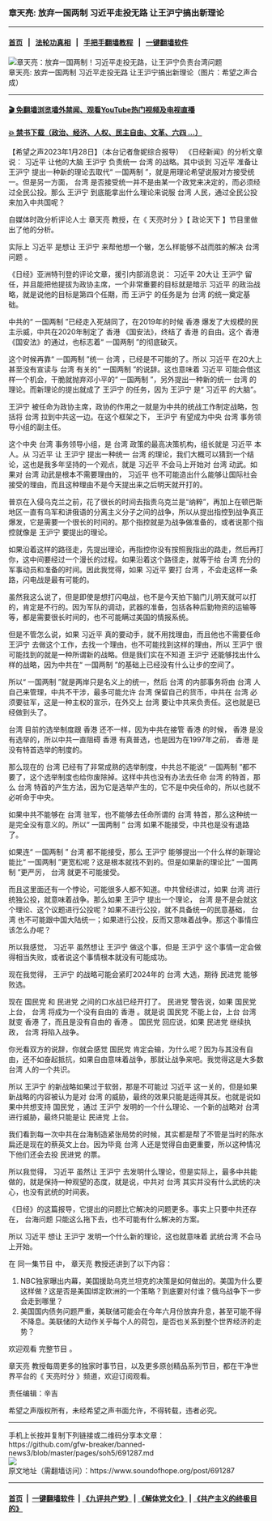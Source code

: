 ### 章天亮: 放弃一国两制 习近平走投无路 让王沪宁搞出新理论
------------------------

#### [首页](https://github.com/gfw-breaker/banned-news3/blob/master/README.md) &nbsp;&nbsp;|&nbsp;&nbsp; [法轮功真相](https://github.com/begood0513/basic/blob/master/README.md)  &nbsp;&nbsp;|&nbsp;&nbsp; [手把手翻墙教程](https://github.com/gfw-breaker/guides/wiki)  &nbsp;&nbsp;|&nbsp;&nbsp; [一键翻墙软件](https://github.com/gfw-breaker/nogfw/blob/master/README.md)  



<div><img alt="章天亮：放弃一国两制！习近平走投无路，让王沪宁负责台湾问题" src="https://img.soundofhope.org/2023-01/1674928279921.jpg"/>
<br/><figcaption class="caption">
 章天亮: 放弃一国两制 习近平走投无路 让王沪宁搞出新理论（图片：希望之声合成）
</figcaption></div><hr/>

#### [ 🎬  免翻墙浏览墙外禁闻、观看YouTube热门视频及电视直播](https://github.com/gfw-breaker/HelloWorld)

#### [ 💥  禁书下载（政治、经济、人权、民主自由、文革、六四 ...）](https://github.com/gfw-breaker/books/blob/master/README.md)

<div><div class="Content__Wrapper sc-1bvya0-0 elmmKw article_body" itemprop="articleBody">
 <div id="post_place_1">
 </div>
 <p class="meta-top">
  <span class="meta">
   【希望之声2023年1月28日】（本台记者詹妮综合报导）
  </span>
  《日经新闻》的分析文章说：
  <ok href="/term/1063">
   习近平
  </ok>
  让他的大脑
  <ok href="/term/2540">
   王沪宁
  </ok>
  负责统一
  <ok href="/term/551150">
   台湾
  </ok>
  的战略。其中谈到
  <ok href="/term/1063">
   习近平
  </ok>
  准备让
  <ok href="/term/2540">
   王沪宁
  </ok>
  提出一种新的理论去取代“
  <ok href="/term/1658">
   一国两制
  </ok>
  ”，就是用理论希望说服对方接受统一。但是另一方面，
  <ok href="/term/551150">
   台湾
  </ok>
  是否接受统一并不是由某一个政党来决定的，而必须经过全民公投。那么
  <ok href="/term/2540">
   王沪宁
  </ok>
  到底能拿出什么理论来说服
  <ok href="/term/551150">
   台湾
  </ok>
  人民，通过全民公投来加入中共国呢？
 </p>
 <p>
  自媒体时政分析评论人士
  <ok href="/term/974">
   章天亮
  </ok>
  教授，在《
  <ok href="/term/8908">
   天亮时分
  </ok>
  》【
  <ok href="/term/8909">
   政论天下
  </ok>
  】节目里做出了他的分析。
 </p>
 <p>
  实际上
  <ok href="/term/1063">
   习近平
  </ok>
  是想让
  <ok href="/term/2540">
   王沪宁
  </ok>
  来帮他想一个辙，怎么样能够不战而胜的解决
  <ok href="/term/633336">
   台湾问题
  </ok>
  。
 </p>
 <p>
  《日经》亚洲特刊登的评论文章，援引内部消息说：
  <ok href="/term/1063">
   习近平
  </ok>
  20大让
  <ok href="/term/2540">
   王沪宁
  </ok>
  留任，并且能把他提拔为政协主席，一个非常重要的目标就是暗示
  <ok href="/term/1063">
   习近平
  </ok>
  的政治战略，就是说他的目标是第四个任期，而
  <ok href="/term/2540">
   王沪宁
  </ok>
  的任务是为
  <ok href="/term/551150">
   台湾
  </ok>
  的统一奠定基础。
 </p>
 <p>
  中共的“
  <ok href="/term/1658">
   一国两制
  </ok>
  ”已经走入死胡同了，在2019年的时候
  <ok href="/term/1043">
   香港
  </ok>
  爆发了大规模的民主示威，中共在2020年制定了
  <ok href="/term/1043">
   香港
  </ok>
  《国安法》，终结了
  <ok href="/term/1043">
   香港
  </ok>
  的自由。这个
  <ok href="/term/1043">
   香港
  </ok>
  《国安法》的通过，也标志着“
  <ok href="/term/1658">
   一国两制
  </ok>
  ”的彻底破灭。
 </p>
 <p>
  这个时候再靠“
  <ok href="/term/1658">
   一国两制
  </ok>
  ”统一
  <ok href="/term/551150">
   台湾
  </ok>
  ，已经是不可能的了。所以
  <ok href="/term/1063">
   习近平
  </ok>
  在20大上甚至没有宣读与
  <ok href="/term/551150">
   台湾
  </ok>
  有关的“
  <ok href="/term/1658">
   一国两制
  </ok>
  ”的说辞。这也意味着
  <ok href="/term/1063">
   习近平
  </ok>
  可能会借这样一个机会，干脆就抛弃邓小平的“
  <ok href="/term/1658">
   一国两制
  </ok>
  ”，另外提出一种新的统一
  <ok href="/term/551150">
   台湾
  </ok>
  的理论。而新理论的提出就成了
  <ok href="/term/2540">
   王沪宁
  </ok>
  的任务，因为
  <ok href="/term/2540">
   王沪宁
  </ok>
  是“
  <ok href="/term/1063">
   习近平
  </ok>
  的大脑”。
 </p>
 <p>
  <ok href="/term/2540">
   王沪宁
  </ok>
  被任命为政协主席，政协的作用之一就是为中共的统战工作制定战略，包括将
  <ok href="/term/551150">
   台湾
  </ok>
  拉到中共这一边。在这个框架之下，
  <ok href="/term/2540">
   王沪宁
  </ok>
  有望成为中央
  <ok href="/term/551150">
   台湾
  </ok>
  事务领导小组的副主任。
 </p>
 <p>
  这个中央
  <ok href="/term/551150">
   台湾
  </ok>
  事务领导小组，是
  <ok href="/term/551150">
   台湾
  </ok>
  政策的最高决策机构，组长就是
  <ok href="/term/1063">
   习近平
  </ok>
  本人。从
  <ok href="/term/1063">
   习近平
  </ok>
  让
  <ok href="/term/2540">
   王沪宁
  </ok>
  提出一种统一
  <ok href="/term/551150">
   台湾
  </ok>
  的理论，我们大概可以猜到一个结论，这也是我多年坚持的一个观点，就是
  <ok href="/term/1063">
   习近平
  </ok>
  不会马上开始对
  <ok href="/term/551150">
   台湾
  </ok>
  动武。如果对
  <ok href="/term/551150">
   台湾
  </ok>
  动武是根本不需要理由的，
  <ok href="/term/1063">
   习近平
  </ok>
  也不可能造出什么能够让国际社会接受的理由，而且这种理由不是今天提出来之后明天就开打的。
 </p>
 <p>
  普京在入侵乌克兰之前，花了很长的时间去指责乌克兰是“纳粹”，再加上在顿巴斯地区一直有乌军和讲俄语的分离主义分子之间的战争，所以从提出指控到战争真正爆发，它是需要一个很长的时间的。那个指控就是为战争做准备的，或者说那个指控就像是
  <ok href="/term/2540">
   王沪宁
  </ok>
  要提出的理论。
 </p>
 <p>
  如果沿着这样的路径走，先提出理论，再指控你没有按照我指出的路走，然后再打你，这中间要经过一个漫长的过程。如果沿着这个路径走，就等于给
  <ok href="/term/551150">
   台湾
  </ok>
  充分的军事动员和准备的时间。因此我觉得，如果
  <ok href="/term/1063">
   习近平
  </ok>
  要打
  <ok href="/term/551150">
   台湾
  </ok>
  ，不会走这样一条路，闪电战是最有可能的。
 </p>
 <p>
  虽然我这么说了，但是即使是想打闪电战，也不是今天拍下脑门儿明天就可以打的，肯定是不行的。因为军队的调动，武器的准备，包括各种后勤物资的运输等等，都是需要很长时间的，也不可能瞒过美国的情报系统。
 </p>
 <p>
  但是不管怎么说，如果
  <ok href="/term/1063">
   习近平
  </ok>
  真的要动手，就不用找理由，而且他也不需要任命
  <ok href="/term/2540">
   王沪宁
  </ok>
  去做这个工作，去找一个理由，也不可能找到这样的理由，所以
  <ok href="/term/2540">
   王沪宁
  </ok>
  很可能找到的就是一种所谓新的战略。但是我们实在不知道
  <ok href="/term/2540">
   王沪宁
  </ok>
  还能够找出什么样的战略，因为中共在“
  <ok href="/term/1658">
   一国两制
  </ok>
  ”的基础上已经没有什么让步的空间了。
 </p>
 <p>
  所以“
  <ok href="/term/1658">
   一国两制
  </ok>
  ”就是两岸只是名义上的统一，然后
  <ok href="/term/551150">
   台湾
  </ok>
  的内部事务将由
  <ok href="/term/551150">
   台湾
  </ok>
  人自己来管理，中共不干涉，最多可能允许
  <ok href="/term/551150">
   台湾
  </ok>
  保留自己的货币，中共在
  <ok href="/term/551150">
   台湾
  </ok>
  必须要驻军，这是一种主权的宣示，在外交上
  <ok href="/term/551150">
   台湾
  </ok>
  要让中共来负责任。这也就是已经做到头了。
 </p>
 <p>
  <ok href="/term/551150">
   台湾
  </ok>
  目前的选举制度跟
  <ok href="/term/1043">
   香港
  </ok>
  还不一样，因为中共在接管
  <ok href="/term/1043">
   香港
  </ok>
  的时候，
  <ok href="/term/1043">
   香港
  </ok>
  是没有选举的，所以中共一直阻碍
  <ok href="/term/1043">
   香港
  </ok>
  有真普选，也是因为在1997年之前，
  <ok href="/term/1043">
   香港
  </ok>
  是没有特首选举的制度的。
 </p>
 <p>
  那么现在的
  <ok href="/term/551150">
   台湾
  </ok>
  已经有了非常成熟的选举制度，中共总不能说“
  <ok href="/term/1658">
   一国两制
  </ok>
  ”都不要了，这个选举制度也给你废除掉。这样中共也没有办法去任命
  <ok href="/term/551150">
   台湾
  </ok>
  的特首，那么
  <ok href="/term/551150">
   台湾
  </ok>
  特首的产生方法，因为它是选举产生的，它不是中央任命的，所以也就不必听命于中央。
 </p>
 <p>
  如果中共不能够在
  <ok href="/term/551150">
   台湾
  </ok>
  驻军，也不能够去任命所谓的
  <ok href="/term/551150">
   台湾
  </ok>
  特首，那么这种统一是完全没有意义的。所以“
  <ok href="/term/1658">
   一国两制
  </ok>
  ”
  <ok href="/term/551150">
   台湾
  </ok>
  如果不能接受，中共也是没有退路了。
 </p>
 <p>
  如果连“
  <ok href="/term/1658">
   一国两制
  </ok>
  ”
  <ok href="/term/551150">
   台湾
  </ok>
  都不能接受，那么
  <ok href="/term/2540">
   王沪宁
  </ok>
  能够提出一个什么样的新理论能比“
  <ok href="/term/1658">
   一国两制
  </ok>
  ”更宽松呢？这是根本就找不到的。但是如果新的理论比“
  <ok href="/term/1658">
   一国两制
  </ok>
  ”更严厉，
  <ok href="/term/551150">
   台湾
  </ok>
  就更不可能接受。
 </p>
 <p>
  而且这里面还有一个悖论，可能很多人都不知道。中共曾经讲过，如果
  <ok href="/term/551150">
   台湾
  </ok>
  进行统独公投，就意味着战争。那么如果
  <ok href="/term/2540">
   王沪宁
  </ok>
  提出一个理论，
  <ok href="/term/551150">
   台湾
  </ok>
  是不是会就这个理论、这个议题进行公投呢？如果不进行公投，就不具备统一的民意基础，
  <ok href="/term/551150">
   台湾
  </ok>
  也不可能跟中国大陆统一；如果进行公投，反而又意味着战争。那这个事情应该怎么办呢？
 </p>
 <p>
  所以我感觉，
  <ok href="/term/1063">
   习近平
  </ok>
  虽然想让
  <ok href="/term/2540">
   王沪宁
  </ok>
  做这个事，但是
  <ok href="/term/2540">
   王沪宁
  </ok>
  这个事情一定会做得相当失败，或者说这个事情根本就没有可能成功。
 </p>
 <p>
  现在我觉得，
  <ok href="/term/2540">
   王沪宁
  </ok>
  的战略可能会紧盯2024年的
  <ok href="/term/551150">
   台湾
  </ok>
  大选，期待
  <ok href="/term/11415">
   民进党
  </ok>
  能够败选。
 </p>
 <p>
  现在
  <ok href="/term/13347">
   国民党
  </ok>
  和
  <ok href="/term/11415">
   民进党
  </ok>
  之间的口水战已经开打了。
  <ok href="/term/11415">
   民进党
  </ok>
  警告说，如果
  <ok href="/term/13347">
   国民党
  </ok>
  上台，
  <ok href="/term/551150">
   台湾
  </ok>
  将成为一个没有自由的
  <ok href="/term/1043">
   香港
  </ok>
  。就是说
  <ok href="/term/13347">
   国民党
  </ok>
  不能上台，上台
  <ok href="/term/551150">
   台湾
  </ok>
  就变
  <ok href="/term/1043">
   香港
  </ok>
  了，而且是没有自由的
  <ok href="/term/1043">
   香港
  </ok>
  。
  <ok href="/term/13347">
   国民党
  </ok>
  回应说，如果
  <ok href="/term/11415">
   民进党
  </ok>
  继续执政，
  <ok href="/term/551150">
   台湾
  </ok>
  将陷入战争。
 </p>
 <p>
  你光看双方的说辞，你就会感觉
  <ok href="/term/13347">
   国民党
  </ok>
  肯定会输，为什么呢？因为与其没有自由，还不如奋起抵抗，如果自由意味着战争，那就让战争来吧。我觉得这是大多数
  <ok href="/term/551150">
   台湾
  </ok>
  人的一个共识。
 </p>
 <p>
  所以
  <ok href="/term/2540">
   王沪宁
  </ok>
  的新战略如果过于软弱，那是不可能过
  <ok href="/term/1063">
   习近平
  </ok>
  这一关的，但是如果新战略的内容被认为是对
  <ok href="/term/551150">
   台湾
  </ok>
  的威胁，最终的效果只能是适得其反。也就是说如果中共想支持
  <ok href="/term/13347">
   国民党
  </ok>
  ，通过
  <ok href="/term/2540">
   王沪宁
  </ok>
  发明的一个什么理论、一个新的战略对
  <ok href="/term/551150">
   台湾
  </ok>
  进行威胁，最终只能是让
  <ok href="/term/11415">
   民进党
  </ok>
  上台。
 </p>
 <p>
  我们看到每一次中共在台海制造紧张局势的时候，其实都是帮了不管是当时的陈水扁还是现在的蔡英文上台。因为毕竟
  <ok href="/term/551150">
   台湾
  </ok>
  人还是觉得自由更重要，所以这种情况下他们还会去投
  <ok href="/term/11415">
   民进党
  </ok>
  的票。
 </p>
 <p>
  所以我觉得，
  <ok href="/term/1063">
   习近平
  </ok>
  虽然让
  <ok href="/term/2540">
   王沪宁
  </ok>
  去发明什么理论，但是实际上，最多中共能做的，就是保持一种观望的态度，就是说，中共对
  <ok href="/term/551150">
   台湾
  </ok>
  其实并没有什么武统的决心，也没有武统的时间表。
 </p>
 <p>
  《日经》的这篇报导，它提出的问题比它解决的问题更多。事实上只要中共还存在，
  <ok href="/term/89447">
   台海问题
  </ok>
  只能这么拖下去，也不可能有什么解决的方案。
 </p>
 <p>
  所以
  <ok href="/term/1063">
   习近平
  </ok>
  想让
  <ok href="/term/2540">
   王沪宁
  </ok>
  发明一个什么新的理论，这也就意味着
  <ok href="/term/567776">
   武统台湾
  </ok>
  不会马上开始。
 </p>
 <p>
  在
  <ok href="https://www.ganjing.com/zh-TW/live/1fj92shcdp772Qx53nbxsZWEn1tm1c">
   同一集节目
  </ok>
  中，
  <ok href="/term/974">
   章天亮
  </ok>
  教授还讲到了以下内容：
 </p>
 <ol>
  <li>
   NBC独家曝出内幕，美国援助乌克兰坦克的决策是如何做出的。美国为什么要这样做？这是否是美国绑定欧洲的一个策略？到底要对付谁？俄乌战争下一步会走到哪里？
  </li>
  <li>
   美国国内债务问题严重，美联储可能会在今年六月份放弃升息，甚至可能不得不降息。美联储的大动作关乎每个人的荷包，是否也关系到整个世界经济的走势？
  </li>
 </ol>
 <p>
  欢迎观看
  <ok href="https://www.ganjing.com/zh-TW/live/1fj92shcdp772Qx53nbxsZWEn1tm1c">
   完整节目
  </ok>
  。
 </p>
 <p>
  <ok href="/term/974">
   章天亮
  </ok>
  教授每周更多的独家时事节目，以及更多原创精品系列节目，都在干净世界平台的《
  <ok href="https://www.ganjing.com/zh-TW/channel/1eiqjdnq7go5pVcjheW81Z1KD1er0c">
   天亮时分
  </ok>
  》频道，欢迎订阅观看。
 </p>
 <p class="meta-btm">
  责任编辑：辛吉
 </p>
 <p class="meta-btm">
  希望之声版权所有，未经希望之声书面允许，不得转载，违者必究。
 </p>
</div>
</div>
<hr/>
手机上长按并复制下列链接或二维码分享本文章：<br/>
https://github.com/gfw-breaker/banned-news3/blob/master/pages/soh5/691287.md <br/>
<a href='https://github.com/gfw-breaker/banned-news3/blob/master/pages/soh5/691287.md'><img src='https://github.com/gfw-breaker/banned-news3/blob/master/pages/soh5/691287.md.png'/></a> <br/>
原文地址（需翻墙访问）：https://www.soundofhope.org/post/691287


------------------------
#### [首页](https://github.com/gfw-breaker/banned-news3/blob/master/README.md) &nbsp;|&nbsp; [一键翻墙软件](https://github.com/gfw-breaker/nogfw/blob/master/README.md) &nbsp;| [《九评共产党》](https://github.com/gfw-breaker/9ping.md/blob/master/README.md#九评之一评共产党是什么) | [《解体党文化》](https://github.com/gfw-breaker/jtdwh.md/blob/master/README.md) | [《共产主义的终极目的》](https://github.com/gfw-breaker/gczydzjmd.md/blob/master/README.md)


<img src='http://gfw-breaker.win/banned-news3/pages/soh5/691287.md' width='0px' height='0px'/>